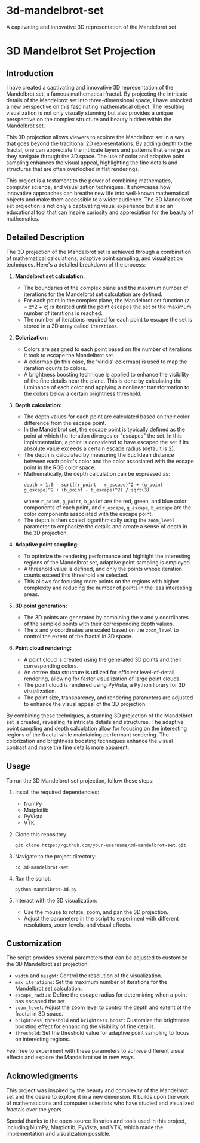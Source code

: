 # 3d-mandelbrot-set
A captivating and innovative 3D representation of the Mandelbrot set

# 3D Mandelbrot Set Projection

## Introduction
I have created a captivating and innovative 3D representation of the Mandelbrot set, a famous mathematical fractal. By projecting the intricate details of the Mandelbrot set into three-dimensional space, I have unlocked a new perspective on this fascinating mathematical object. The resulting visualization is not only visually stunning but also provides a unique perspective on the complex structure and beauty hidden within the Mandelbrot set.

This 3D projection allows viewers to explore the Mandelbrot set in a way that goes beyond the traditional 2D representations. By adding depth to the fractal, one can appreciate the intricate layers and patterns that emerge as they navigate through the 3D space. The use of color and adaptive point sampling enhances the visual appeal, highlighting the fine details and structures that are often overlooked in flat renderings.

This project is a testament to the power of combining mathematics, computer science, and visualization techniques. It showcases how innovative approaches can breathe new life into well-known mathematical objects and make them accessible to a wider audience. The 3D Mandelbrot set projection is not only a captivating visual experience but also an educational tool that can inspire curiosity and appreciation for the beauty of mathematics.

## Detailed Description
The 3D projection of the Mandelbrot set is achieved through a combination of mathematical calculations, adaptive point sampling, and visualization techniques. Here's a detailed breakdown of the process:

1. **Mandelbrot set calculation:**
   - The boundaries of the complex plane and the maximum number of iterations for the Mandelbrot set calculation are defined.
   - For each point in the complex plane, the Mandelbrot set function (z = z^2 + c) is iterated until the point escapes the set or the maximum number of iterations is reached.
   - The number of iterations required for each point to escape the set is stored in a 2D array called `iterations`.

2. **Colorization:**
   - Colors are assigned to each point based on the number of iterations it took to escape the Mandelbrot set.
   - A colormap (in this case, the 'viridis' colormap) is used to map the iteration counts to colors.
   - A brightness boosting technique is applied to enhance the visibility of the fine details near the plane. This is done by calculating the luminance of each color and applying a nonlinear transformation to the colors below a certain brightness threshold.

3. **Depth calculation:**
   - The depth values for each point are calculated based on their color difference from the escape point.
   - In the Mandelbrot set, the escape point is typically defined as the point at which the iteration diverges or "escapes" the set. In this implementation, a point is considered to have escaped the set if its absolute value exceeds a certain escape radius (default is 2).
   - The depth is calculated by measuring the Euclidean distance between each point's color and the color associated with the escape point in the RGB color space.
   - Mathematically, the depth calculation can be expressed as:
     ```
     depth = 1.0 - sqrt((r_point - r_escape)^2 + (g_point - g_escape)^2 + (b_point - b_escape)^2) / sqrt(3)
     ```
     where `r_point`, `g_point`, `b_point` are the red, green, and blue color components of each point, and `r_escape`, `g_escape`, `b_escape` are the color components associated with the escape point.
   - The depth is then scaled logarithmically using the `zoom_level` parameter to emphasize the details and create a sense of depth in the 3D projection.

4. **Adaptive point sampling:**
   - To optimize the rendering performance and highlight the interesting regions of the Mandelbrot set, adaptive point sampling is employed.
   - A threshold value is defined, and only the points whose iteration counts exceed this threshold are selected.
   - This allows for focusing more points on the regions with higher complexity and reducing the number of points in the less interesting areas.

5. **3D point generation:**
   - The 3D points are generated by combining the x and y coordinates of the sampled points with their corresponding depth values.
   - The x and y coordinates are scaled based on the `zoom_level` to control the extent of the fractal in 3D space.

6. **Point cloud rendering:**
   - A point cloud is created using the generated 3D points and their corresponding colors.
   - An octree data structure is utilized for efficient level-of-detail rendering, allowing for faster visualization of large point clouds.
   - The point cloud is rendered using PyVista, a Python library for 3D visualization.
   - The point size, transparency, and rendering parameters are adjusted to enhance the visual appeal of the 3D projection.

By combining these techniques, a stunning 3D projection of the Mandelbrot set is created, revealing its intricate details and structures. The adaptive point sampling and depth calculation allow for focusing on the interesting regions of the fractal while maintaining performant rendering. The colorization and brightness boosting techniques enhance the visual contrast and make the fine details more apparent.

## Usage
To run the 3D Mandelbrot set projection, follow these steps:

1. Install the required dependencies:
   - NumPy
   - Matplotlib
   - PyVista
   - VTK

2. Clone this repository:
   ```
   git clone https://github.com/your-username/3d-mandelbrot-set.git
   ```

3. Navigate to the project directory:
   ```
   cd 3d-mandelbrot-set
   ```

4. Run the script:
   ```
   python mandelbrot-3d.py
   ```

5. Interact with the 3D visualization:
   - Use the mouse to rotate, zoom, and pan the 3D projection.
   - Adjust the parameters in the script to experiment with different resolutions, zoom levels, and visual effects.

## Customization
The script provides several parameters that can be adjusted to customize the 3D Mandelbrot set projection:

- `width` and `height`: Control the resolution of the visualization.
- `max_iterations`: Set the maximum number of iterations for the Mandelbrot set calculation.
- `escape_radius`: Define the escape radius for determining when a point has escaped the set.
- `zoom_level`: Adjust the zoom level to control the depth and extent of the fractal in 3D space.
- `brightness_threshold` and `brightness_boost`: Customize the brightness boosting effect for enhancing the visibility of fine details.
- `threshold`: Set the threshold value for adaptive point sampling to focus on interesting regions.

Feel free to experiment with these parameters to achieve different visual effects and explore the Mandelbrot set in new ways.

## Acknowledgments
This project was inspired by the beauty and complexity of the Mandelbrot set and the desire to explore it in a new dimension. It builds upon the work of mathematicians and computer scientists who have studied and visualized fractals over the years.

Special thanks to the open-source libraries and tools used in this project, including NumPy, Matplotlib, PyVista, and VTK, which made the implementation and visualization possible.
